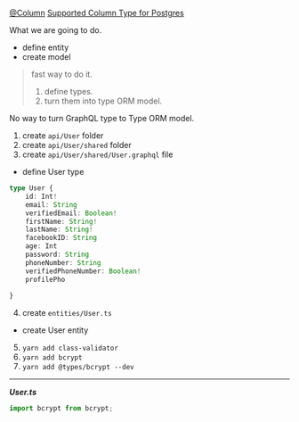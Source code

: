 [@Column](https://github.com/typeorm/typeorm/blob/master/docs/decorator-reference.md#column)
[Supported Column Type for Postgres](https://github.com/typeorm/typeorm/blob/master/docs/entities.md#column-types-for-postgres)

What we are going to do.
- define entity
- create model
> fast way to do it.
> 1. define types.
> 2. turn them into type ORM model.

No way to turn GraphQL type to Type ORM model.

1. create `api/User` folder
2. create `api/User/shared` folder
3. create `api/User/shared/User.graphql` file
- define User type
```typescript
type User {
	id: Int!
	email: String
	verifiedEmail: Boolean!
	firstName: String!
	lastName: String!
	facebookID: String
	age: Int
	password: String
	phoneNumber: String
	verifiedPhoneNumber: Boolean!
	profilePho
	
}
```

4. create `entities/User.ts`
- create User entity

5. `yarn add class-validator`
6. `yarn add bcrypt`
7. `yarn add @types/bcrypt --dev`


-------
***User.ts***
```typescript
import bcrypt from bcrypt;
```
<!--stackedit_data:
eyJoaXN0b3J5IjpbMjA1MzM1NDg3MCwtMTQ0Mzg1MTE3MywtOD
U4NDg1Mjc5LC0xNjQ4NjM4ODAzLDU1MjQ1NTY5MCw3MTI5MDM2
OV19
-->